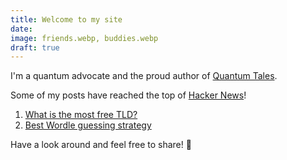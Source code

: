```yaml
---
title: Welcome to my site
date:
image: friends.webp, buddies.webp
draft: true
---
```


I'm a quantum advocate and the proud author of [Quantum Tales](https://quantumtales.org).

Some of my posts have reached the top of [Hacker News](https://news.ycombinator.com/)!

1. [What is the most free TLD?](https://news.ycombinator.com/item?id=28361320)
2. [Best Wordle guessing strategy](https://news.ycombinator.com/item?id=29928263)

Have a look around and feel free to share! 🥳
